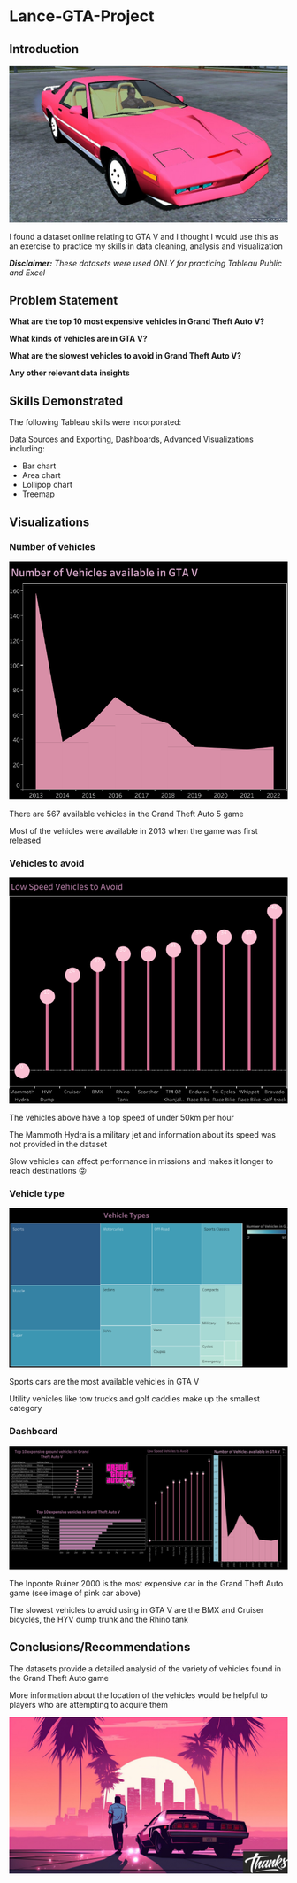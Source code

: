 # Lance-GTA-Project

## Introduction

![](https://github.com/MrLanceVance/Lance-GTA-Project/blob/main/imponte-ruiner-2000-iz-gta.jpg)

I found a dataset online relating to GTA V and I thought I would use this as an exercise to practice my skills in data cleaning, analysis and visualization

**_Disclaimer:_**  _These datasets were used ONLY for practicing Tableau Public and Excel_

## Problem Statement

**What are the top 10 most expensive vehicles in Grand Theft Auto V?**

**What kinds of vehicles are in GTA V?**

**What are the slowest vehicles to avoid in Grand Theft Auto V?**

**Any other relevant data insights**

## Skills Demonstrated

The following Tableau skills were incorporated:

Data Sources and Exporting, Dashboards, Advanced Visualizations including:

- Bar chart
- Area chart
- Lollipop chart
- Treemap

## Visualizations

### Number of vehicles

![](https://github.com/MrLanceVance/Lance-GTA-Project/blob/main/Number%20of%20Vehicles%20by%20Year.png)

There are 567 available vehicles in the Grand Theft Auto 5 game

Most of the vehicles were available in 2013 when the game was first released

### Vehicles to avoid 

![](https://github.com/MrLanceVance/Lance-GTA-Project/blob/main/Low%20Speed%20Vehicles.png)

The vehicles above have a top speed of under 50km per hour

The Mammoth Hydra is a military jet and information about its speed was not provided in the dataset

Slow vehicles can affect performance in missions and makes it longer to reach destinations 😜

### Vehicle type 

![](https://github.com/MrLanceVance/Lance-GTA-Project/blob/main/Vehicle%20Type.png)

Sports cars are the most available vehicles in GTA V

Utility vehicles like tow trucks and golf caddies make up the smallest category


### Dashboard 

![](https://github.com/MrLanceVance/Lance-GTA-Project/blob/main/GTA%20Dashboard.png)

The Inponte Ruiner 2000 is the most expensive car in the Grand Theft Auto game (see image of pink car above)

The slowest vehicles to avoid using in GTA V are the BMX and Cruiser bicycles, the HYV dump trunk and the Rhino tank


## Conclusions/Recommendations

The datasets provide a detailed analysid of the variety of vehicles found in the Grand Theft Auto game

More information about the location of the vehicles would be helpful to players who are attempting to acquire them



![](https://github.com/MrLanceVance/Lance-GTA-Project/blob/main/Thanks%20image.jpg)







